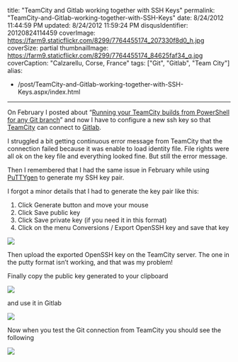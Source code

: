 title: "TeamCity and Gitlab working together with SSH Keys"
permalink: "TeamCity-and-Gitlab-working-together-with-SSH-Keys"
date: 8/24/2012 11:44:59 PM
updated: 8/24/2012 11:59:24 PM
disqusIdentifier: 20120824114459
coverImage: https://farm9.staticflickr.com/8299/7764455174_207330f8d0_h.jpg
coverSize: partial
thumbnailImage: https://farm9.staticflickr.com/8299/7764455174_84625faf34_q.jpg
coverCaption: "Calzarellu, Corse, France"
tags: ["Git", "Gitlab", "Team City"]
alias:
 - /post/TeamCity-and-Gitlab-working-together-with-SSH-Keys.aspx/index.html
---
<!-- [![Calzarellu](http://farm9.staticflickr.com/8299/7764455174_84625faf34_m.jpg)](http://www.flickr.com/photos/laurentkempe/7764455174/ "Calzarellu by Laurent Kempé, on Flickr") -->
On February I posted about “[Running your TeamCity builds from PowerShell for any Git branch](http://www.laurentkempe.com/post/Running-your-TeamCity-builds-from-a-command-line.aspx)” and now I have to configure a new ssh key so that [TeamCity](http://www.jetbrains.com/teamcity/) can connect to [Gitlab](http://www.gitlabhq.com/).

I struggled a bit getting continuous error message from TeamCity that the connection failed because it was enable to load identity file. File rights were all ok on the key file and everything looked fine. But still the error message.
<!-- more -->

Then I remembered that I had the same issue in February while using [PuTTYgen](http://www.chiark.greenend.org.uk/~sgtatham/putty/download.html) to generate my SSH key pair. 

I forgot a minor details that I had to generate the key pair like this:

1.  Click Generate button and move your mouse 
2.  Click Save public key 
3.  Click Save private key (if you need it in this format) 
4.  Click on the menu Conversions / Export OpenSSH key and save that key   

![](http://farm9.staticflickr.com/8422/7850573396_a560b261e5_o.png)

Then upload the exported OpenSSH key on the TeamCity server. The one in the putty format isn’t working, and that was my problem!

Finally copy the public key generated to your clipboard

![](http://farm8.staticflickr.com/7253/7850602710_bc53602681_o.png)

and use it in Gitlab

![](http://farm9.staticflickr.com/8291/7850608050_0195906fa0_o.png)

Now when you test the Git connection from TeamCity you should see the following

![](http://farm9.staticflickr.com/8436/7850614266_912bc8d8b6_o.png)
